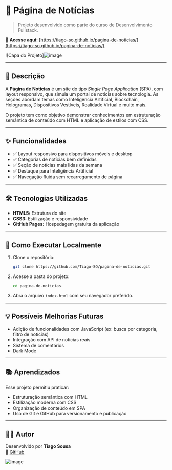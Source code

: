 # 📰 Página de Notícias

> Projeto desenvolvido como parte do curso de Desenvolvimento Fullstack.

🔗 **Acesse aqui:** [https://tiago-so.github.io/pagina-de-noticias/](https://tiago-so.github.io/pagina-de-noticias/)

![Capa do Projeto]![image](https://github.com/user-attachments/assets/9dbdbe82-e924-4635-a0b7-6f8892e89ed6)


---

## 🧾 Descrição

A **Página de Notícias** é um site do tipo *Single Page Application* (SPA), com layout responsivo, que simula um portal de notícias sobre tecnologia. As seções abordam temas como Inteligência Artificial, Blockchain, Hologramas, Dispositivos Vestíveis, Realidade Virtual e muito mais.

O projeto tem como objetivo demonstrar conhecimentos em estruturação semântica de conteúdo com HTML e aplicação de estilos com CSS.

---

## ✨ Funcionalidades

- ✅ Layout responsivo para dispositivos móveis e desktop  
- ✅ Categorias de notícias bem definidas  
- ✅ Seção de notícias mais lidas da semana  
- ✅ Destaque para Inteligência Artificial  
- ✅ Navegação fluida sem recarregamento de página

---

## 🛠️ Tecnologias Utilizadas

- **HTML5:** Estrutura do site  
- **CSS3:** Estilização e responsividade  
- **GitHub Pages:** Hospedagem gratuita da aplicação

---

## 🚀 Como Executar Localmente

1. Clone o repositório:
   ```bash
   git clone https://github.com/Tiago-SO/pagina-de-noticias.git
   ```

2. Acesse a pasta do projeto:
   ```bash
   cd pagina-de-noticias
   ```

3. Abra o arquivo `index.html` com seu navegador preferido.

---

## 💡 Possíveis Melhorias Futuras

- Adição de funcionalidades com JavaScript (ex: busca por categoria, filtro de notícias)
- Integração com API de notícias reais
- Sistema de comentários
- Dark Mode

---

## 📚 Aprendizados

Esse projeto permitiu praticar:
- Estruturação semântica com HTML
- Estilização moderna com CSS
- Organização de conteúdo em SPA
- Uso de Git e GitHub para versionamento e publicação

---

## 👨‍💻 Autor

Desenvolvido por **Tiago Sousa**  
🔗 [GitHub](https://github.com/Tiago-SO)

![image](https://github.com/user-attachments/assets/448b4c8d-c495-49a0-968f-dbf702c61dc5)
